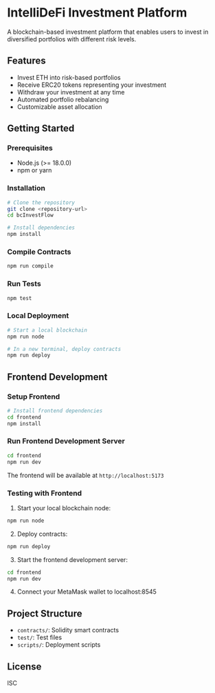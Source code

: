 # IntelliDeFi Investment Platform

A blockchain-based investment platform that enables users to invest in diversified portfolios with different risk levels.

## Features

- Invest ETH into risk-based portfolios
- Receive ERC20 tokens representing your investment
- Withdraw your investment at any time
- Automated portfolio rebalancing
- Customizable asset allocation

## Getting Started

### Prerequisites

- Node.js (>= 18.0.0)
- npm or yarn

### Installation

```bash
# Clone the repository
git clone <repository-url>
cd bcInvestFlow

# Install dependencies
npm install
```

### Compile Contracts

```bash
npm run compile
```

### Run Tests

```bash
npm test
```

### Local Deployment

```bash
# Start a local blockchain
npm run node

# In a new terminal, deploy contracts
npm run deploy
```

## Frontend Development

### Setup Frontend

```bash
# Install frontend dependencies
cd frontend
npm install
```

### Run Frontend Development Server

```bash
cd frontend
npm run dev
```

The frontend will be available at `http://localhost:5173`

### Testing with Frontend

1. Start your local blockchain node:

```bash
npm run node
```

2. Deploy contracts:

```bash
npm run deploy
```

3. Start the frontend development server:

```bash
cd frontend
npm run dev
```

4. Connect your MetaMask wallet to localhost:8545

## Project Structure

- `contracts/`: Solidity smart contracts
- `test/`: Test files
- `scripts/`: Deployment scripts

## License

ISC
